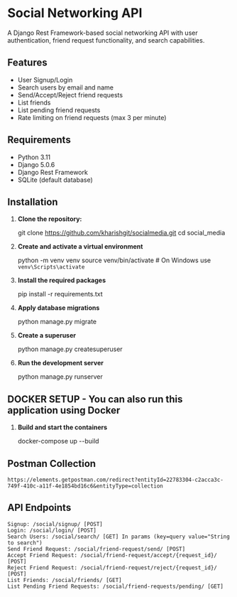 # Social Networking API

A Django Rest Framework-based social networking API with user authentication, friend request functionality, and search capabilities.

## Features

- User Signup/Login
- Search users by email and name
- Send/Accept/Reject friend requests
- List friends
- List pending friend requests
- Rate limiting on friend requests (max 3 per minute)

## Requirements

- Python 3.11
- Django 5.0.6
- Django Rest Framework
- SQLite (default database)

## Installation

1. **Clone the repository:**
   
   git clone https://github.com/kharishgit/socialmedia.git
   cd social_media

2. **Create and activate a virtual environment**
   
    python -m venv venv
    source venv/bin/activate  # On Windows use `venv\Scripts\activate`

3. **Install the required packages**

    pip install -r requirements.txt

4. **Apply database migrations**

    python manage.py migrate

5. **Create a superuser**

    python manage.py createsuperuser

6. **Run the development server**

    python manage.py runserver

## DOCKER SETUP - You can also run this application using Docker

1. **Build and start the containers**

    docker-compose up --build




## Postman Collection

    https://elements.getpostman.com/redirect?entityId=22783304-c2acca3c-749f-410c-a11f-4e1854bd16c6&entityType=collection

## API Endpoints

    Signup: /social/signup/ [POST]
    Login: /social/login/ [POST]
    Search Users: /social/search/ [GET] In params (key=query value="String to search")
    Send Friend Request: /social/friend-request/send/ [POST]
    Accept Friend Request: /social/friend-request/accept/{request_id}/ [POST]
    Reject Friend Request: /social/friend-request/reject/{request_id}/ [POST]
    List Friends: /social/friends/ [GET]
    List Pending Friend Requests: /social/friend-requests/pending/ [GET]


